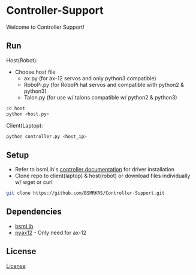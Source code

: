 # Controller-Support

Welcome to Controller Support!

## Run

Host(Robot):

- Choose host file
  - ax.py (for ax-12 servos and only python3 compatible)
  - RoboPi.py (for RoboPi hat servos and compatible with python2 & python3)
  - Talon.py (for use w/ talons compatible w/ python2 & python3)

```bash
cd host
python <host.py>
```

Client(Laptop):

```bash
python controller.py <host_ip>
```

## Setup

- Refer to bsmLib's [controller documentation](https://github.com/BSMRKRS/bsmLib/blob/master/docs/controller.md) for driver installation
- Clone repo to client(laptop) & host(robot) or download files individually w/ wget or curl

```bash
git clone https://github.com/BSMRKRS/Controller-Support.git
```

## Dependencies

- [bsmLib](https://github.com/BSMRKRS/bsmLib/)
- [pyax12](https://github.com/jeremiedecock/pyax12) - Only need for ax-12

## License

[License](/docs/LICENSE)
